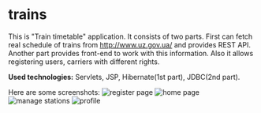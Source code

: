 # trains
This is "Train timetable" application. It consists of two parts. First can fetch real schedule of trains from http://www.uz.gov.ua/ and provides REST API.
Another part provides front-end to work with this information. Also it allows registering users, carriers with different rights.

<b>Used technologies:</b> Servlets, JSP, Hibernate(1st part), JDBC(2nd part).

Here are some screenshots:
![register page](https://cloud.githubusercontent.com/assets/11192279/20403840/0d0a50a2-ad0b-11e6-809c-cb3590930995.jpg)
![home page](https://cloud.githubusercontent.com/assets/11192279/20403839/0d08f3d8-ad0b-11e6-8d41-118b9cd995e7.jpg)
![manage stations](https://cloud.githubusercontent.com/assets/11192279/20403841/0d0ec8bc-ad0b-11e6-8fe3-fd69ee6d5586.jpg)
![profile](https://cloud.githubusercontent.com/assets/11192279/20403862/2012f000-ad0b-11e6-8eb6-2e364e7265b7.jpg)
